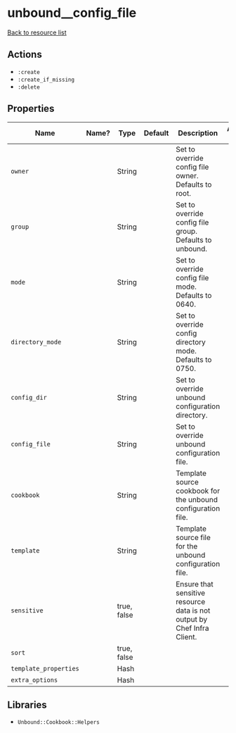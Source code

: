 # unbound__config_file

[Back to resource list](../README.md#resources)

## Actions

- `:create`
- `:create_if_missing`
- `:delete`

## Properties

| Name                  | Name? | Type        | Default | Description                                                             | Allowed Values |
| --------------------- | ----- | ----------- | ------- | ----------------------------------------------------------------------- | -------------- |
| `owner`               |       | String      |         | Set to override config file owner. Defaults to root.                    |                |
| `group`               |       | String      |         | Set to override config file group. Defaults to unbound.                 |                |
| `mode`                |       | String      |         | Set to override config file mode. Defaults to 0640.                     |                |
| `directory_mode`      |       | String      |         | Set to override config directory mode. Defaults to 0750.                |                |
| `config_dir`          |       | String      |         | Set to override unbound configuration directory.                        |                |
| `config_file`         |       | String      |         | Set to override unbound configuration file.                             |                |
| `cookbook`            |       | String      |         | Template source cookbook for the unbound configuration file.            |                |
| `template`            |       | String      |         | Template source file for the unbound configuration file.                |                |
| `sensitive`           |       | true, false |         | Ensure that sensitive resource data is not output by Chef Infra Client. |                |
| `sort`                |       | true, false |         |                                                                         |                |
| `template_properties` |       | Hash        |         |                                                                         |                |
| `extra_options`       |       | Hash        |         |                                                                         |                |

## Libraries

- `Unbound::Cookbook::Helpers`
